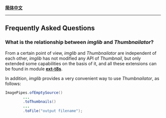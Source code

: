 
[**简体中文**](FAQ-zh.md)

------

## Frequently Asked Questions

### What is the relationship between *imglib* and *Thumbnailator*?

From a certain point of view, *imglib* and *Thumbnailator* are independent of each other, *imglib* has not modified any API of *Thumbnail*, but only extended some capabilities on the basis of it, and all these extensions can be found in module [**ext-t8s**](/ext-t8s).

In addition, *imglib* provides a very convenient way to use *Thumbnailator*, as follows:
```java
ImagePipes.ofEmptySource()
        ...  
        .toThumbnails()
        ...
        .toFile("output filename");
```
